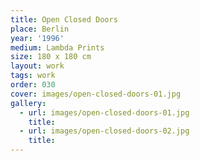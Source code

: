 ```yaml
---
title: Open Closed Doors
place: Berlin
year: '1996'
medium: Lambda Prints
size: 180 x 180 cm
layout: work
tags: work
order: 030
cover: images/open-closed-doors-01.jpg
gallery:
  - url: images/open-closed-doors-01.jpg
    title:
  - url: images/open-closed-doors-02.jpg
    title:
---
```

